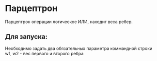 # Парцептрон
Парцептрон операции логическое ИЛИ, находит веса ребер.
## Для запуска:
Необходимо задать два обязательных параметра коммандной строки w1, w2 - вес первого и второго ребра
